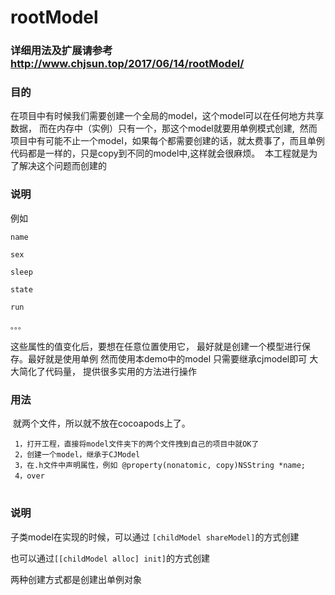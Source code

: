 # rootModel
### 详细用法及扩展请参考<a herf="http://www.chjsun.top/2017/06/14/rootModel/" target="_black">http://www.chjsun.top/2017/06/14/rootModel/</a>
### 目的
  在项目中有时候我们需要创建一个全局的model，这个model可以在任何地方共享数据，
  而在内存中（实例）只有一个，那这个model就要用单例模式创建,
  然而项目中有可能不止一个model，如果每个都需要创建的话，就太费事了，而且单例代码都是一样的，只是copy到不同的model中,这样就会很麻烦。
  本工程就是为了解决这个问题而创建的
### 说明 
例如

	name
	
	sex
	
	sleep
	
	state
	
	run
	
	。。。
	
这些属性的值变化后，要想在任意位置使用它， 最好就是创建一个模型进行保存。最好就是使用单例
然而使用本demo中的model
只需要继承cjmodel即可
大大简化了代码量，
提供很多实用的方法进行操作

### 用法
  就两个文件，所以就不放在cocoapods上了。
 
 ```
  1，打开工程，直接将model文件夹下的两个文件拽到自己的项目中就OK了
  2，创建一个model，继承于CJModel
  3，在.h文件中声明属性，例如 @property(nonatomic, copy)NSString *name;
  4，over
```
#
### 说明
子类model在实现的时候，可以通过 ```[childModel shareModel]```的方式创建 

也可以通过```[[childModel alloc] init]```的方式创建

两种创建方式都是创建出单例对象
  
  
  

